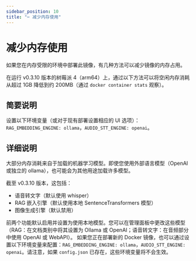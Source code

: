 ```yaml
---
sidebar_position: 10
title: "✂️ 减少内存使用"
---
```


# 减少内存使用

如果您在内存受限的环境中部署此镜像，有几种方法可以减少镜像的内存占用。

在运行 v0.3.10 版本的树莓派 4（arm64）上，通过以下方法可以将空闲内存消耗从超过 1GB 降低到约 200MB（通过 `docker container stats` 观察）。

## 简要说明

设置以下环境变量（或对于现有部署设置相应的 UI 选项）：`RAG_EMBEDDING_ENGINE: ollama`，`AUDIO_STT_ENGINE: openai`。

## 详细说明

大部分内存消耗来自于加载的机器学习模型。即使您使用外部语言模型（OpenAI 或独立的 ollama），也可能会为其他用途加载许多模型。

截至 v0.3.10 版本，这包括：

* 语音转文字（默认使用 whisper）
* RAG 嵌入引擎（默认使用本地 SentenceTransformers 模型）
* 图像生成引擎（默认禁用）

前两个功能默认启用并设置为使用本地模型。您可以在管理面板中更改这些模型（RAG：在文档类别中将其设置为 Ollama 或 OpenAI；语音转文字：在音频部分中使用 OpenAI 或 WebAPI）。
如果您正在部署新的 Docker 镜像，也可以通过设置以下环境变量来配置：`RAG_EMBEDDING_ENGINE: ollama`，`AUDIO_STT_ENGINE: openai`。请注意，如果 `config.json` 已存在，这些环境变量将不会生效。
